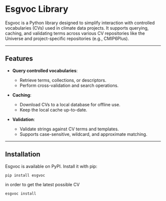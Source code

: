 
# Esgvoc Library

Esgvoc is a Python library designed to simplify interaction with controlled vocabularies (CVs) used in climate data projects. It supports querying, caching, and validating terms across various CV repositories like the Universe and project-specific repositories (e.g., CMIP6Plus).

---

## Features

- **Query controlled vocabularies**:
  - Retrieve terms, collections, or descriptors.
  - Perform cross-validation and search operations.

- **Caching**:
  - Download CVs to a local database for offline use.
  - Keep the local cache up-to-date.

- **Validation**:
  - Validate strings against CV terms and templates.
  - Supports case-sensitive, wildcard, and approximate matching.

---

## Installation

Esgvoc is available on PyPI. Install it with pip:

```bash
pip install esgvoc
```

in order to get the latest possible CV 


```bash
esgvoc install
```
